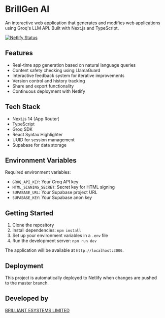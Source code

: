 # BrillGen AI

An interactive web application that generates and modifies web applications using Groq's LLM API. Built with Next.js and TypeScript.

[![Netlify Status](https://api.netlify.com/api/v1/badges/your-site-id/deploy-status)](https://app.netlify.com/sites/your-site-name/deploys)

## Features

- Real-time app generation based on natural language queries
- Content safety checking using LlamaGuard
- Interactive feedback system for iterative improvements
- Version control and history tracking
- Share and export functionality
- Continuous deployment with Netlify

## Tech Stack

- Next.js 14 (App Router)
- TypeScript
- Groq SDK
- React Syntax Highlighter
- UUID for session management
- Supabase for data storage

## Environment Variables

Required environment variables:
- `GROQ_API_KEY`: Your Groq API key
- `HTML_SIGNING_SECRET`: Secret key for HTML signing
- `SUPABASE_URL`: Your Supabase project URL
- `SUPABASE_KEY`: Your Supabase anon key

## Getting Started

1. Clone the repository
2. Install dependencies: `npm install`
3. Set up your environment variables in a `.env` file
4. Run the development server: `npm run dev`

The application will be available at `http://localhost:3000`.

## Deployment

This project is automatically deployed to Netlify when changes are pushed to the master branch.

## Developed by

[BRILLIANT ESYSTEMS LIMITED](https://github.com/BRILLIANT-ESYSTEMS-LIMITED)
